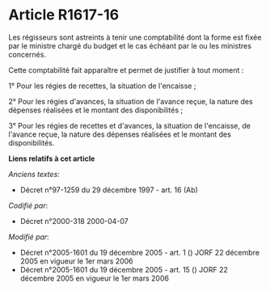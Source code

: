 # Article R1617-16

Les régisseurs sont astreints à tenir une comptabilité dont la forme est fixée par le ministre chargé du budget et le cas
échéant par le ou les ministres concernés.

Cette comptabilité fait apparaître et permet de justifier à tout moment :

1° Pour les régies de recettes, la situation de l'encaisse ;

2° Pour les régies d'avances, la situation de l'avance reçue, la nature des dépenses réalisées et le montant des
disponibilités ;

3° Pour les régies de recettes et d'avances, la situation de l'encaisse, de l'avance reçue, la nature des dépenses réalisées
et le montant des disponibilités.

**Liens relatifs à cet article**

_Anciens textes_:

  - Décret n°97-1259 du 29 décembre 1997 - art. 16 (Ab)

_Codifié par_:

  - Décret n°2000-318 2000-04-07

_Modifié par_:

  - Décret n°2005-1601 du 19 décembre 2005 - art. 1 () JORF 22 décembre 2005 en vigueur le 1er mars 2006
  - Décret n°2005-1601 du 19 décembre 2005 - art. 15 () JORF 22 décembre 2005 en vigueur le 1er mars 2006
